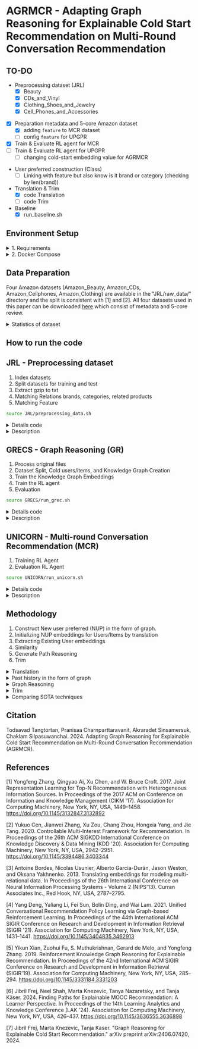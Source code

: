 # AGRMCR - Adapting Graph Reasoning for Explainable Cold Start Recommendation on Multi-Round Conversation Recommendation


## TO-DO
- Preprocessing dataset (JRL)
    - [x] Beauty
    - [x] CDs_and_Vinyl
    - [x] Clothing_Shoes_and_Jewelry
    - [x] Cell_Phones_and_Accessories
- [x] Preparation metadata and 5-core Amazon dataset
    - [x] adding `feature` to MCR dataset
    - [ ] config `feature` for UPGPR
- [x] Train & Evaluate RL agent for MCR
- [ ] Train & Evaluate RL agent for UPGPR
    - [ ] changing cold-start embedding value for AGRMCR
- User preferred construction (Class)
    - [ ] Linking with feature but also know is it brand or category (checking by len(brand))
- Translation & Trim
    - [x] code Translation
    - [ ] code Trim
- Baseline
    - [x] run_baseline.sh

## Environment Setup 
<details>
<summary> 1. Requirements </summary>

```bash
pip install -r requirements.txt
```

</details>

<details>
<summary> 2. Docker Compose </summary>

For those who prefer containerization, Docker offers an isolated and consistent environment. Ensure Docker is installed on your system by following the [official Docker installation guide](https://docs.docker.com/get-docker/).

1. **Start the Application with Docker Compose:**
    ```bash
    docker compose up -d 
    ```
    If you've made changes and want them to reflect, append `--build` to the command above.
2. **Stopping the Application:**
   To stop and remove all running containers, execute:
   ```bash
   docker-compose down
   ```
</details>

## Data Preparation
Four Amazon datasets (Amazon_Beauty, Amazon_CDs, Amazon_Cellphones, Amazon_Clothing) are available in the "JRL/raw_data/" directory and the split is consistent with [1] and [2]. All four datasets used in this paper can be downloaded [here](https://cseweb.ucsd.edu/~jmcauley/datasets/amazon/links.html) which consist of metadata and 5-core review.

<details>

<summary> Statistics of dataset</summary>

### Summary statistics of datasets.

### Entity Statistics for E-commerce Datasets

|                | **CDs** | **Cloth.** | **Cell.** | **Beauty** |
|----------------|---------|------------|-----------|------------|
| **#Entities**  |         |            |           |            |
| User           | 75k     | 39k        | 27k       | 22k        |
| Product        | 64k     | 23k        | 10k       | 12k        |
| Word           | 202k    | 21k        | 22k       | 22k        |
| Brand          | 1.4k    | 1.1k       | 955       | 2k         |
| Category       | 770     | 1.1k       | 206       | 248        |

### Relation Statistics for E-commerce Datasets

|                                      | **CDs** | **Cloth.** | **Cell.** | **Beauty** |
|--------------------------------------|---------|------------|-----------|------------|
| **#Relations**                       |         |            |           |            |
| User $\xrightarrow{\text{purchase}}$ Product               | 1.1M    | 278k       | 194k      | 198k       |
| User $\xrightarrow{\text{mention}}$ Word                   | 191M    | 17M        | 18M       | 18M        |
| User $\xrightarrow{\text{like}}$ Brand | 192k    | 60k        | 90k       | 132k       |
| User $\xrightarrow{\text{interested in}}$ Category | 2.0M    | 949k       | 288k      | 354k       |
| Product $\xrightarrow{\text{described by}}$ Word          | 191M    | 17M        | 18M       | 18M        |
| Product $\xrightarrow{\text{belong to}}$ Category | 466k    | 154k       | 36k       | 49k        |
| Product $\xrightarrow{\text{produced by}}$ Brand | 64k     | 23k        | 10k       | 12k        |
| Product $\xrightarrow{\text{also bought}}$ Product        | 3.6M    | 1.4M       | 590k      | 891k       |
| Product $\xrightarrow{\text{also viewed}}$ Product        | 78k     | 147k       | 22k       | 155k       |
| Product $\xrightarrow{\text{bought together}}$ Product    | 78k     | 28k        | 12k       | 14k        |

### Entities and Relations 
| Head | Relation           | Tail                 |
|------|--------------------|----------------------|
| USER | INTERACT           | ITEM                 |
| USER | MENTION            | WORD                 |
| USER | LIKE**             | BRAND                |
| USER | INTERESTED_IN**    | CATEGORY             |
| ITEM | DESCRIBED_BY       | WORD                 |
| ITEM | BELONG_TO**        | CATEGORY (FEATURE)   |
| ITEM | PRODUCED_BY**      | BRAND (FEATURE)      |
| ITEM | ALSO_BUY           | ITEM                 |
| ITEM | ALSO_VIEW          | ITEM                 |
| ITEM | BOUGHT_TOGETHER    | ITEM                 |

** denoted it used to integrate cold users or cold items into the KG.

</details>

## How to run the code
## JRL - Preprocessing dataset

1. Index datasets 
2. Split datasets for training and test 
3. Extract gzip to txt
4. Matching Relations brands, categories, related products
5. Matching Feature

```bash
source JRL/preprocessing_data.sh
```
<details>
<summary> Details code </summary>

```bash
DATASET_NAME=Beauty
# DATASET_NAME=CDs_and_Vinyl
# DATASET_NAME=Clothing_Shoes_and_Jewelry
# DATASET_NAME=Cell_Phones_and_Accessories

echo "Dataset Name is ${DATASET_NAME}"
echo "------------- step 1: Index datasets (Entity) --------------"
REVIEW_FILE=./raw_data/reviews_${DATASET_NAME}_5.json.gz
INDEXED_DATA_DIR=./tmp/${DATASET_NAME}_
MIN_COUNT=15
python3 ./scripts/index_and_filter_review_file.py $REVIEW_FILE $INDEXED_DATA_DIR $MIN_COUNT
echo "------------------------------------------------------------"
# <REVIEW_FILE>: the file path for the Amazon review data
# <INDEXED_DATA_DIR>: output directory for indexed data
# <MIN_COUNT>: the minimum count for terms. If a term appears less then <MIN_COUNT> times in the data, it will be ignored.

echo "------------- step 2: Split datasets for training and test --------------"
SOURCE_DIR=./tmp/${DATASET_NAME}_min_count${MIN_COUNT}
SAMPLE_RATE=0.3
python3 ./scripts/split_train_test.py $SOURCE_DIR/ $SAMPLE_RATE
echo "-------------------------------------------------------------------------"

echo "------------- step 3: Extract gzip to txt ------------------"
# Convert DATASET_NAME to lowercase
DATASET_NAME_LOWER=$(echo "$DATASET_NAME" | tr '[:upper:]' '[:lower:]')
DEST_DIR=./data/${DATASET_NAME_LOWER}
# Create the destination directory if it does not exist
mkdir -p "$DEST_DIR"

# Find all .txt.gz files in the source directory, decompress them, and move the .txt files to the destination directory
for gz_file in "$SOURCE_DIR"/*.txt.gz; 
do
    echo "Processing $gz_file"
    # Decompress the file
    gzip -d "$gz_file"

    # Extract the base filename without extension
    BASE_NAME=$(basename "$gz_file" .gz)
    txt_file="${SOURCE_DIR}/${BASE_NAME}"
    echo "Move to $txt_file"
    
    # Check if the .txt file exists after decompression
    if [ -f "$txt_file" ]; then
        # Move the decompressed .txt file to the destination directory
        mv "$txt_file" "$DEST_DIR"
    else
        echo "Error: Decompressed file '$txt_file' not found."
    fi
done
echo "------------------------------------------------------------"

echo "------------- step 4: Matching Relations --------------"
python3 ./scripts/match_cate_brand_related.py $DATASET_NAME
echo "-------------------------------------------------------"
# DATASET_NAME: the domain name 
```

</details>


<details>
<summary> Description </summary>

### STEP 1 : Index datasets (Entity) 
`index_and_filter_review_file.py `

This script processes the review data to generate various entity files.
#### Generated Files:
- `vocab.txt`: Contains a list of unique words from the reviews.
- `user.txt`: Contains a list of unique user IDs.
- `product.txt`: Contains a list of unique product IDs.
- `review_text.txt`: Contains the text of the reviews.
- `review_u_p.txt`: Maps reviews to users and products.
- `review_id.txt`: Contains unique review IDs.

### STEP 2 : Split datasets for training and test 
`split_train_test.py`

### STEP 3 : Extract gzip to txt 
`gzip -d *.txt.gz`

### STEP 4 : Matching Relations
`match_cate_brand_related.py`

This script processes the data to generate relation files, which describe various relationships between entities such as products, brands, and categories.
#### Generated Files:
- `also_bought_p_p.txt`: Contains pairs of products that are often bought together.
- `also_view_p_p.txt`: Contains pairs of products that are often viewed together.
- `bought_together_p_p.txt`: Contains pairs of products that are frequently bought together.
- `brand_p_b.txt`: Maps products to their respective brands.
- `category_p_c.txt`: Maps products to their respective categories.
- `brand.txt`: Contains a list of unique brands.
- `category.txt`: Contains a list of unique categories.
- `related_product.txt` : Contains a list of unique related_product product IDs.

</details>

## GRECS - Graph Reasoning (GR)

1. Process original files
2. Dataset Split, Cold users/items, and Knowledge Graph Creation
3. Train the Knowledge Graph Embeddings
4. Train the RL agent
5. Evaluation

```bash
source GRECS/run_grec.sh
```

<details>
<summary> Details code </summary>

```bash
echo "------------- step 1: Preprocessing --------------"
start=$(date +%s)
echo "Start time: $(date)"
python3 src/preprocess/cell_phones.py \
    --config config/cell_phones/graph_reasoning/preprocess.json

# python3 src/preprocess/beauty.py \
#     --config config/beauty/graph_reasoning/preprocess.json
# python3 src/preprocess/cds.py \
#     --config config/cds/graph_reasoning/preprocess.json
# python3 src/preprocess/cellphones.py \
#     --config config/cellphones/graph_reasoning/preprocess.json
# python3 src/preprocess/clothing.py \
#     --config config/clothing/graph_reasoning/preprocess.json
end=$(date +%s)
echo "End time: $(date)"
duration=$((end - start))
echo "Duration: $(($duration / 3600)) hr $((($duration % 3600) / 60)) min $(($duration % 60)) sec"
echo "--------------------------------------------------------"

echo "------------- step 2: Make dataset --------------"
start=$(date +%s)
echo "Start time: $(date)"
python3 src/graph_reasoning/make_dataset.py \
    --config config/cell_phones/graph_reasoning/UPGPR.json

# python3 src/graph_reasoning/make_dataset.py \
#     --config config/beauty/graph_reasoning/UPGPR.json
# python3 src/graph_reasoning/make_dataset.py \
#     --config config/cds/graph_reasoning/UPGPR.json
# python3 src/graph_reasoning/make_dataset.py \
#     --config config/cellphones/graph_reasoning/UPGPR.json
# python3 src/graph_reasoning/make_dataset.py \
#     --config config/clothing/graph_reasoning/UPGPR.json
end=$(date +%s)
echo "End time: $(date)"
duration=$((end - start))
echo "Duration: $(($duration / 3600)) hr $((($duration % 3600) / 60)) min $(($duration % 60)) sec"
echo "--------------------------------------------------------"

echo "------------- step 3: Train KG Embedding --------------"
start=$(date +%s)
echo "Start time: $(date)"
python3 src/graph_reasoning/train_transe_model.py \
    --config config/cell_phones/graph_reasoning/UPGPR.json

# python3 src/graph_reasoning/train_transe_model.py \
#     --config config/beauty/graph_reasoning/UPGPR.json
# python3 src/graph_reasoning/train_transe_model.py \
#     --config config/cds/graph_reasoning/UPGPR.json
# python3 src/graph_reasoning/train_transe_model.py \
#     --config config/cellphones/graph_reasoning/UPGPR.json
# python3 src/graph_reasoning/train_transe_model.py \
#     --config config/clothing/graph_reasoning/UPGPR.json
end=$(date +%s)
echo "End time: $(date)"
duration=$((end - start))
echo "Duration: $(($duration / 3600)) hr $((($duration % 3600) / 60)) min $(($duration % 60)) sec"
echo "--------------------------------------------------------"

echo "------------- step 4: Train RL Agent --------------"
start=$(date +%s)
echo "Start time: $(date)"
python3 src/graph_reasoning/train_agent.py \
    --config config/cell_phones/graph_reasoning/UPGPR.json

# python3 src/graph_reasoning/train_agent.py \
#     --config config/beauty/graph_reasoning/UPGPR.json
# python3 src/graph_reasoning/train_agent.py \
#     --config config/cds/graph_reasoning/UPGPR.json
# python3 src/graph_reasoning/train_agent.py \
#     --config config/cellphones/graph_reasoning/UPGPR.json
# python3 src/graph_reasoning/train_agent.py \
#     --config config/clothing/graph_reasoning/UPGPR.json
end=$(date +%s)
echo "End time: $(date)"
duration=$((end - start))
echo "Duration: $(($duration / 3600)) hr $((($duration % 3600) / 60)) min $(($duration % 60)) sec"
echo "--------------------------------------------------------"

echo "------------- step 5: Evaluation --------------"
start=$(date +%s)
echo "Start time: $(date)"
python3 src/graph_reasoning/test_agent.py \
    --config config/cell_phones/graph_reasoning/UPGPR.json

# python3 src/graph_reasoning/test_agent.py \
#     --config config/beauty/graph_reasoning/UPGPR.json
# python3 src/graph_reasoning/test_agent.py \
#     --config config/cds/graph_reasoning/UPGPR.json
# python3 src/graph_reasoning/test_agent.py \
#     --config config/cellphones/graph_reasoning/UPGPR.json
# python3 src/graph_reasoning/test_agent.py \
#     --config config/clothing/graph_reasoning/UPGPR.json
# python3 src/graph_reasoning/test_agent.py \
#     --config config/coco/graph_reasoning/UPGPR.json
end=$(date +%s)
echo "End time: $(date)"
duration=$((end - start))
echo "Duration: $(($duration / 3600)) hr $((($duration % 3600) / 60)) min $(($duration % 60)) sec"
echo "--------------------------------------------------------"
```

</details>

<details>
<summary>Description</summary>

### STEP 1 : Preprocessing `preprocess/domain.py`

This script processes the review data to generate various entity files.
#### Generated Files:
- `mentioned_by_u_w.txt`    :
- `described_as_p_w.txt`    : 
- `purchases.txt`           :
- `interested_in_u_c.txt`   :

### STEP 2 : Make dataset `make_dataset.py`

This script processes the purchase.txt to generate pair(user,item) of train/test/validation.txt
#### Generated Files:
- `train.txt`               : 
- `test.txt`                :
- `validation.txt`          :
- `train_dataset.pkl`       :
- `test_dataset.pkl`        :
- `valiation_dataset.pkl`   :
- `train_kg.pkl`            :
- `test_kg.pkl`             :
- `validation_kg.pkl`       :


### STEP 3 : Transitional Embedding (TransE) [3] `train_transe_model.py`
#### Generated Files:
- `train_transe_model/transe_model_sd_epoch_{}.ckpt` : original embedded
- `train_transe_model.pkl` : null/avg translation train embedded
- `test_transe_model.pkl` : null/avg translation test embedded
- `validation_transe_embed.pkl` : null/avg translation valid embedded

### STEP 4 : Train RL agent `train_agent.py`
#### Generated Files:

### STEP 5 : Evaluation RL agent `test_agent.py`
#### Generated Files:

</details>

## UNICORN - Multi-round Conversation Recommendation (MCR)
1. Training RL Agent
2. Evaluation RL Agent

```bash
source UNICORN/run_unicorn.sh
```

<details>
<summary>Details code</summary>

```bash
echo "------------- step 0: TransE Embedding --------------"
echo "It was trained by GRECS"
echo "--------------------------------------------------------"

# max_steps==train_step & sample_times=episode
echo "------------- step 1: Training RL Agent --------------"
start=$(date +%s)
echo "Start time: $(date)"
# python3 RL_model.py --data_name AMAZON --domain Appliances --max_steps 10 --sample_times 1 
python3 RL_model.py \
    --data_name BEAUTY --domain Beauty --max_steps 10 --sample_times 1 --embed transe
python3 RL_model.py \
    --data_name CELLPHONES --domain Cellphones --max_steps 10 --sample_times 1 --embed transe
python3 RL_model.py \
    --data_name CLOTH --domain Cloth --max_steps 10 --sample_times 1 --embed transe
python3 RL_model.py \
    --data_name CDS --domain CDs --max_steps 1 --sample_times 1 --embed transe
end=$(date +%s)
echo "End time: $(date)"
duration=$((end - start))
echo "Duration: $(($duration / 3600)) hr $((($duration % 3600) / 60)) min $(($duration % 60)) sec"
echo "--------------------------------------------------------"

echo "------------- step 2: Evaluation RL Agent --------------"
start=$(date +%s)
echo "Start time: $(date)"
# python3 evaluate.py --data_name AMAZON --domain Appliances --load_rl_epoch 10
python3 evaluate.py \
    --data_name BEAUTY --domain Beauty --load_rl_epoch 10 --embed transe
python3 evaluate.py \
    --data_name CELLPHONES --domain Cellphones --load_rl_epoch 10 --embed transe
python3 evaluate.py \
    --data_name CLOTH --domain Cloth --load_rl_epoch 10 --embed transe
python3 evaluate.py \
    --data_name CDS --domain CDs --load_rl_epoch 10 --embed transe
end=$(date +%s)
echo "End time: $(date)"
duration=$((end - start))
echo "Duration: $(($duration / 3600)) hr $((($duration % 3600) / 60)) min $(($duration % 60)) sec"
echo "----------------------------------------------------------"

```

</details>

<details>
<summary> Description </summary>

### STEP 1 : Training RL Agent `RL_model.py`

This script will train RL policy network. Given $p_0$, the agent will decide which items to recommend.

### STEP 2 : Evaluation RL Agent`evaluate.py`

This script will evaluate RL policy network. Given $p_0$, the agent will decide which items to recommend

</details>

## Methodology

1. Construct New user preferred (NUP) in the form of graph.
2. Initializing NUP embeddings for Users/Items by translation
3. Extracting Existing User embeddings
4. Similarity
5. Generate Path Reasoning
6. Trim


<details>
<summary>Translation</summary>

**How can we best initialize the embedding of new user by utilizing other similar users?**

#### Average Translations
While the agent can navigate the Knowledge Graph (KG) from a cold user (or to a cold item) via their integration in the KG, it needs meaningful embeddings in its state representation to take an action that will lead to a relevant recommendation. To this end, [7] propose to calculate the embedding for a new entity by using the `average translations` from its related entities:

$$
\boldsymbol{e} = \sum_{(r', e'_t) \in \mathcal{G}_{e}} \left(\boldsymbol{e'_t} - \boldsymbol{r'}\right)/|\mathcal{G}_{e}|
$$

where $\mathcal{G}_{e}$ is the subset of all triplets in $\mathcal{G}$ whose head entity is $e$. This choice is motivated by the KG embeddings being trained using a translation method as described below:

$$
f(e_h, e_t | r) = <\boldsymbol{e_h} + \boldsymbol{r}, \boldsymbol{e_t}> + b_{e_t}
$$

where $\boldsymbol{e_h}, \boldsymbol{r}, \boldsymbol{e_t}$ are the embeddings of $e_h, r$ and $e_t$ respectively and $b_{e_t}$ is the bias of $e_t$.

#### Positive/Negative Translations
Given pairs $(r', e'_t)$ where $r$ could be actions like "purchase", "mention", "interested", "like", or negative actions like "don't like", "don't interested", and $e_t$ could be associated items, categories, or brands, it compute a weighted average of these pairs.

Let's denote the weight of each pair $(r', e'_t)$ as $w_{r', e'_t}$. If $w_{r', e'_t} = 1$ for `positive pairs` and $-1$ for `negative pairs`, the modified equation could be:

$$ \boldsymbol{e} = \frac{\sum_{(r', e'_t) \in \mathcal{G}_{e}} w_{r', e'_t} \cdot (\boldsymbol{e'_t} - \boldsymbol{r'})}{|\mathcal{G}_{e}|} $$
Where
- $ \mathcal{G}_{e}$ is still the set of pairs $(r, e_t)$.
- $ \boldsymbol{e_t} $ represents the vector associated with $e_t$.
- $ \boldsymbol{r} $ represents the vector associated with $r$.
- $ w_{r, e_t} $ is the weight assigned to each pair, where $ w_{r, e_t} = 1 $ for positive pairs like (purchase, item), (mention, item), etc.
- $ w_{r, e_t} = -1 $ for negative pairs like (disike, brand), (disinterested, category).

This modification allows you to adjust the contribution of each pair based on whether it is positive or negative, while still computing an average vector $\boldsymbol{e}$ that reflects the relationships captured by your pairs $(r', e'_t)$.

#### Null embeddings
To evaluate our cold embeddings assignment strategy, we will also compare it to using `null embeddings` (zero values everywhere) that correspond to no prior knowledge about users or items. In the following sections, we denote models using the average translation embeddings as `PGPR_a`/`UPGPR_a`, null embeddings as `PGPR_0`/`UPGPR_0`, negative embeddings as `PGPR_n`/`UPGPR_n`, and these methods regardless of the embeddings as `PGPR`/`UPGPR`.

</details>

<details>
<summary>Past history in the form of graph</summary>

**Does past history of other user preferences in the form of graph improve the success rate of recommendation ?**

### User Embedding

- `User Profile : new users embedding from MCR` : 
We construct a pair consisting of an entity and a relation based on the last state $s_t$ which consist of $[\mathcal{H}_u^{(t)},\mathcal{G}_u^{(t)}]$ where
  - $\mathcal{H}_u^{(t)} = [\mathcal{P}_u^{(t)}, \mathcal{P}_{\mathrm{rej}}^{(t)}, \mathcal{V}_{\mathrm{rej}}^{(t)}]$ denotes the conversation history until timestep $t$ 
  - $\mathcal{G}_u^{(t)}$ denotes the dynamic subgraph of $\mathcal{G}$ for the user $u$ at timestep $t$
  - $\mathcal{P}_u$ denotes the user-preferred attribute. 
  - $\mathcal{P}_{\mathrm{rej}}$ denotes the attributes rejected by the user 
  - $\mathcal{V}_{\mathrm{rej}}$ denotes the items rejected by the user
  
  We will get set of pair $(r', e'_t)$ which it would be $(r'_{pos}, p_u), (r'_{neg}, p_{rej}), (r'_{neg}, v_{rej})$ then we calculate new user embedding $e_{new}$ from `Positive/Negative Translations`

- `Existing users embeddings from TransE` : Take all users $ \textbf{E}_\textbf{U} $ which trained by `transE` 

- `Similarity function` : The goal of finding the highest matching candidate embedding $e_{\text{candidate}}$ involves calculating it using the formula: $$ e_{\text{candidate}} = \arg\max_{e_i \in \textbf{E}_\textbf{U}} f(e_{\text{new}}, \textbf{E}_\textbf{U}) $$ where
  - $ e_{\text{new}} $ denotes as a new embedding vector that you want to match against existing candidate embeddings.
  - $ \textbf{E}_\textbf{U} $ denotes as a set (or vector) of existing candidate user embeddings.
  - $ f(e_{\text{new}}, e_i) $ denotes as a function computes a similarity score or a measure of matching between the new user embedding $ e_{\text{new}} $ and each candidate user embedding $ e_i \in \textbf{E}_\textbf{U} $. Importantly, $ f(e_{\text{new}}, e_i) $ returns a value in the range $[0, 1]$, where higher values indicate a stronger match or similarity between $ e_{\text{new}} $ and $ e_i $.
  
  The expression $ \arg\max_{e_i \in \textbf{E}_\textbf{U}} f(e_{\text{new}}, e_i) $ finds the candidate embedding $ e_i $ from the set $ \textbf{E}_\textbf{U} $ that maximizes the matching function $ f $ with $ e_{\text{new}} $.

</details>

<details>
<summary>Graph Reasoning</summary>

- `Graph Reasoning (GR)`: Given $e_{\text{candidate}}$, the GR agent will generate paths for recommendation according to the trained policy.

</details>

<details>
<summary>Trim</summary>

- `Trim` : After obtaining GR of $e_{candidate}$, we eliminate the nodes of $\mathcal{P}_{\mathrm{rej}}$ and $\mathcal{V}_{\mathrm{rej}}$ 

</details>

<details>
<summary>Comparing SOTA techniques</summary>

**Overall, how does our technique compare to SOTA techniques?**

### Run the baselines

To run a baseline on Beauty, choose a yaml config file in config/beauty/baselines and run the following:

```bash
python3 src/baselines/baseline.py --config config/baselines/Pop.yaml
```

This example runs the Pop baseline on the Beauty dataset.

You can ignore the warning "command line args [--config config/baselines/Pop.yaml] will not be used in RecBole". The argument is used properly.

</details>

## Citation
Todsavad Tangtortan, Pranisaa Charnparttaravanit, Akraradet Sinsamersuk, Chaklam Silpasuwanchai. 2024. Adapting Graph Reasoning for Explainable Cold Start Recommendation on Multi-Round Conversation Recommendation (AGRMCR). 

## References
[1] Yongfeng Zhang, Qingyao Ai, Xu Chen, and W. Bruce Croft. 2017. Joint Representation Learning for Top-N Recommendation with Heterogeneous Information Sources. In Proceedings of the 2017 ACM on Conference on Information and Knowledge Management (CIKM '17). Association for Computing Machinery, New York, NY, USA, 1449–1458. https://doi.org/10.1145/3132847.3132892

[2] Yukuo Cen, Jianwei Zhang, Xu Zou, Chang Zhou, Hongxia Yang, and Jie Tang. 2020. Controllable Multi-Interest Framework for Recommendation. In Proceedings of the 26th ACM SIGKDD International Conference on Knowledge Discovery & Data Mining (KDD '20). Association for Computing Machinery, New York, NY, USA, 2942–2951. https://doi.org/10.1145/3394486.3403344

[3] Antoine Bordes, Nicolas Usunier, Alberto Garcia-Durán, Jason Weston, and Oksana Yakhnenko. 2013. Translating embeddings for modeling multi-relational data. In Proceedings of the 26th International Conference on Neural Information Processing Systems - Volume 2 (NIPS'13). Curran Associates Inc., Red Hook, NY, USA, 2787–2795.

[4] Yang Deng, Yaliang Li, Fei Sun, Bolin Ding, and Wai Lam. 2021. Unified Conversational Recommendation Policy Learning via Graph-based Reinforcement Learning. In Proceedings of the 44th International ACM SIGIR Conference on Research and Development in Information Retrieval (SIGIR '21). Association for Computing Machinery, New York, NY, USA, 1431–1441. https://doi.org/10.1145/3404835.3462913

[5] Yikun Xian, Zuohui Fu, S. Muthukrishnan, Gerard de Melo, and Yongfeng Zhang. 2019. Reinforcement Knowledge Graph Reasoning for Explainable Recommendation. In Proceedings of the 42nd International ACM SIGIR Conference on Research and Development in Information Retrieval (SIGIR'19). Association for Computing Machinery, New York, NY, USA, 285–294. https://doi.org/10.1145/3331184.3331203

[6] Jibril Frej, Neel Shah, Marta Knezevic, Tanya Nazaretsky, and Tanja Käser. 2024. Finding Paths for Explainable MOOC Recommendation: A Learner Perspective. In Proceedings of the 14th Learning Analytics and Knowledge Conference (LAK '24). Association for Computing Machinery, New York, NY, USA, 426–437. https://doi.org/10.1145/3636555.3636898

[7] Jibril Frej, Marta Knezevic, Tanja Kaser. "Graph Reasoning for Explainable Cold Start Recommendation." arXiv preprint arXiv:2406.07420, 2024.